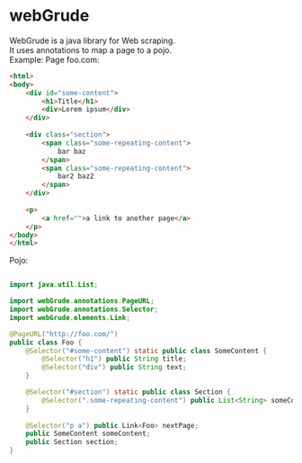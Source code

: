 webGrude
=========

WebGrude is a java library for Web scraping.  
It uses annotations to map a page to a pojo.  
Example:
Page foo.com:
```html
<html>
<body>
	<div id="some-content">
		<h1>Title</h1>
		<div>Lorem ipsum</div>
	</div>
  
	<div class="section">
		<span class="some-repeating-content">
			bar baz
		</span>
		<span class="some-repeating-content">
			bar2 baz2
		</span>
	</div>
	
	<p>
		<a href="">a link to another page</a>
	</p>
</body>
</html>
```
Pojo:
```java

import java.util.List;

import webGrude.annotations.PageURL;
import webGrude.annotations.Selector;
import webGrude.elements.Link;

@PageURL("http://foo.com/")
public class Foo {
	@Selector("#some-content") static public class SomeContent {
		@Selector("h1") public String title;
		@Selector("div") public String text;
	}

	@Selector("#section") static public class Section {
		@Selector(".some-repeating-content") public List<String> someContent;
	}
	
	@Selector("p a") public Link<Foo> nextPage;
	public SomeContent someContent;
	public Section section;
}
```
